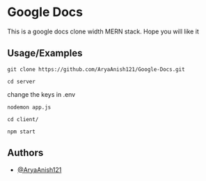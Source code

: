# Google Docs

This is a google docs clone width MERN stack. Hope you will like it

## Usage/Examples

```
git clone https://github.com/AryaAnish121/Google-Docs.git

cd server
```

change the keys in .env

```
nodemon app.js
```

```
cd client/

npm start
```

## Authors

- [@AryaAnish121](https://www.github.com/AryaAnish121)
